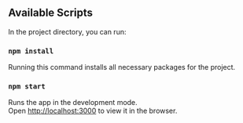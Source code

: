 ## Available Scripts

In the project directory, you can run:

### `npm install`

Running this command installs all necessary packages for the project.

### `npm start`

Runs the app in the development mode.\
Open [http://localhost:3000](http://localhost:3000) to view it in the browser.
